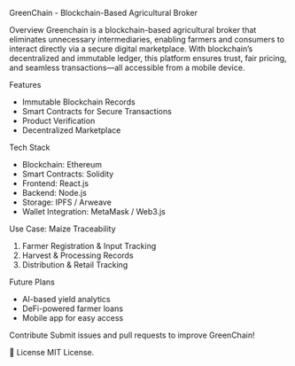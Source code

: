 GreenChain - Blockchain-Based Agricultural Broker 

Overview
Greenchain is a blockchain-based agricultural broker that eliminates unnecessary intermediaries, enabling farmers and consumers to interact directly via a secure digital marketplace. With blockchain’s decentralized and immutable ledger, this platform ensures trust, fair pricing, and seamless transactions—all accessible from a mobile device.

 Features
- Immutable Blockchain Records
- Smart Contracts for Secure Transactions
- Product Verification
- Decentralized Marketplace

Tech Stack
- Blockchain: Ethereum 
- Smart Contracts: Solidity
- Frontend: React.js
- Backend: Node.js
- Storage: IPFS / Arweave
- Wallet Integration: MetaMask / Web3.js

 Use Case: Maize Traceability
1. Farmer Registration & Input Tracking 
2. Harvest & Processing Records
3. Distribution & Retail Tracking  



 Future Plans
- AI-based yield analytics
- DeFi-powered farmer loans
- Mobile app for easy access

Contribute
Submit issues and pull requests to improve GreenChain!

📜 License
MIT License.



